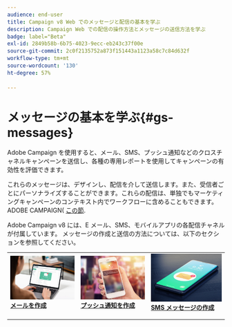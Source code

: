 ```yaml
---
audience: end-user
title: Campaign v8 Web でのメッセージと配信の基本を学ぶ
description: Campaign Web での配信の操作方法とメッセージの送信方法を学ぶ
badge: label="Beta"
exl-id: 2849b58b-6b75-4023-9ecc-eb243c37f00e
source-git-commit: 2c0f2135752a873f151443a1123a58c7c84d632f
workflow-type: tm+mt
source-wordcount: '130'
ht-degree: 57%

---
```


# メッセージの基本を学ぶ{#gs-messages}

Adobe Campaign を使用すると、メール、SMS、プッシュ通知などのクロスチャネルキャンペーンを送信し、各種の専用レポートを使用してキャンペーンの有効性を評価できます。

これらのメッセージは、デザインし、配信を介して送信します。また、受信者ごとにパーソナライズすることができます。これらの配信は、単独でもマーケティングキャンペーンのコンテキスト内でワークフローに含めることもできます。 ADOBE CAMPAIGN( [この節](gs-deliveries.md).

Adobe Campaign v8 には、E メール、SMS、モバイルアプリの各配信チャネルが付属しています。 メッセージの作成と送信の方法については、以下のセクションを参照してください。

<table style="table-layout:fixed">
    <tr style="border: 0;">
    <td>
    <a href="../email/create-email.md">
    <img alt="メール" src="assets/do-not-localize/email.jpg">
    </a>
    <div><a href="../email/create-email.md"><strong>メールを作成</strong>
    </div>
    <p>
    </td>
    <td>
    <a href="../push/create-push.md">
      <img alt="プッシュ" src="assets/do-not-localize/push.jpg">
    </a>
    <div>
    <a href="../push/gs-push.md"><strong>プッシュ通知を作成</strong></a>
    </div>
    <p>
    </td>
    <td>
    <a href="../sms/create-sms.md">
      <img alt="SMS" src="assets/do-not-localize/sms.jpg">
    </a>
    <div>
    <a href="../sms/create-sms.md"><strong>SMS メッセージの作成</strong></a>
    </div>
    <p>
    </td>
    </tr>
    </table>

